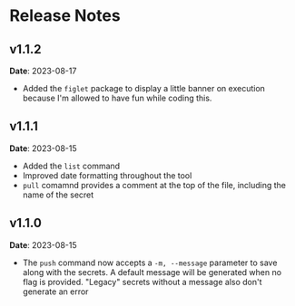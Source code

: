 # Release Notes

## v1.1.2

**Date**: 2023-08-17

- Added the `figlet` package to display a little banner on execution because I'm allowed to have fun while coding this.

## v1.1.1

**Date**: 2023-08-15

- Added the `list` command
- Improved date formatting throughout the tool
- `pull` comamnd provides a comment at the top of the file, including the name of the secret

## v1.1.0

**Date**: 2023-08-15

- The `push` command now accepts a `-m, --message` parameter to save along with the secrets. A default message will be generated when no flag is provided. "Legacy" secrets without a message also don't generate an error
